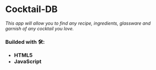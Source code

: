 # Cocktail-DB

<i>This app will allow you to find any recipe, ingredients, glassware and garnish of any cocktail you love.</i>

<h3> Builded with 🛠️:
  
  <ul>
    <li>HTML5</li>
    <li>JavaScript</li>
  </ul>
